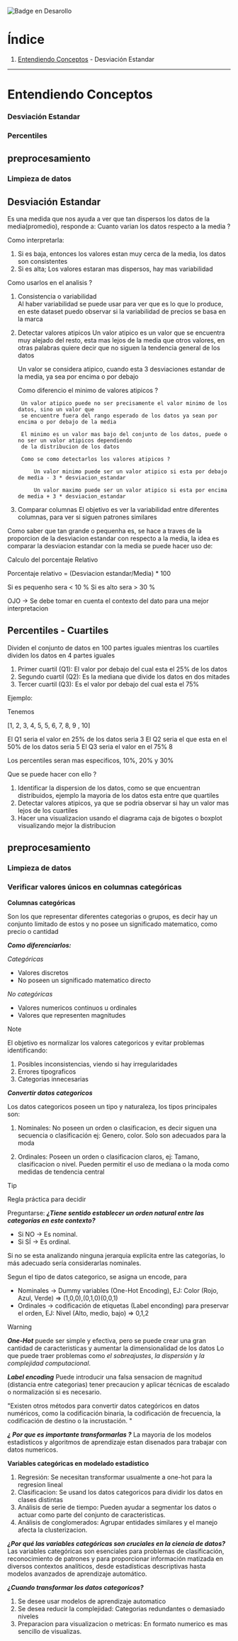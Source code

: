 
![Badge en Desarollo](https://img.shields.io/badge/STATUS-EN%20DESAROLLO-green)
 
# Índice

1. [Entendiendo Conceptos](#entendiendo) - Desviación Estandar
--- 

# Entendiendo Conceptos
### Desviación Estandar
### Percentiles
## preprocesamiento
### Limpieza de datos


## Desviación Estandar

Es una medida que nos ayuda a ver que tan dispersos los datos de la media(promedio), responde a: Cuanto varian los datos respecto a la media ?

Como interpretarla:  

1. Si es baja, entonces los valores estan muy cerca de la media, los datos son consistentes
2. Si es alta; Los valores estaran mas dispersos, hay mas variabilidad

Como usarlos en el analisis ?

1. Consistencia o variabilidad  
    Al haber variabilidad se puede usar para ver que es lo que lo produce, en este dataset
    puedo observar si la variabilidad de precios se basa en la marca

2. Detectar valores atipicos
    Un valor atipico es un valor que se encuentra muy alejado del resto, esta mas lejos de la media que 
    otros valores, en otras palabras quiere decir que no siguen la tendencia general de los datos

    Un valor se considera atipico, cuando esta 3 desviaciones estandar de la media, ya sea por encima o por debajo

    Como diferencio el minimo de valores atipicos ?

        Un valor atipico puede no ser precisamente el valor minimo de los datos, sino un valor que
        se encuentre fuera del rango esperado de los datos ya sean por encima o por debajo de la media

        El minimo es un valor mas bajo del conjunto de los datos, puede o no ser un valor atipicos dependiendo
        de la distribucion de los datos

        Como se como detectarlos los valores atipicos ?

            Un valor minimo puede ser un valor atipico si esta por debajo de media - 3 * desviacion_estandar

            Un valor maximo puede ser un valor atipico si esta por encima de media + 3 * desviacion_estandar



3. Comparar columnas
    El objetivo es ver la variabilidad entre diferentes columnas, para ver si siguen patrones similares



Como saber que tan grande o pequenha es, se hace a traves de la proporcion de la desviacion estandar con respecto a la media, la idea es comparar la desviacion estandar con la media se puede hacer uso de:

Calculo del porcentaje Relativo

Porcentaje relativo = (Desviacion estandar/Media) * 100

Si es pequenho sera < 10 %
Si es alto sera > 30 %

OJO -> Se debe tomar en cuenta el contexto del dato para una mejor interpretacion


## Percentiles - Cuartiles

Dividen el conjunto de datos en 100 partes iguales mientras los cuartiles dividen los datos en 4 partes iguales

1. Primer cuartil (Q1): El valor por debajo del cual esta el 25% de los datos
2. Segundo cuartil (Q2): Es la mediana que divide los datos en dos mitades 
3. Tercer cuartil (Q3): Es el valor por debajo del cual esta el 75%

Ejemplo:

Tenemos

[1, 2, 3, 4, 5, 5, 6, 7, 8, 9 , 10]

El Q1 seria el valor en 25% de los datos seria 3
El Q2 seria el que esta en el 50% de los datos seria 5
El Q3 seria el valor en el 75% 8

Los percentiles seran mas especificos, 10%, 20% y 30%

Que se puede hacer con ello ?

1. Identificar la dispersion de los datos, como se que encuentran distribuidos, ejemplo
    la mayoria de los datos esta entre que quartiles
2. Detectar valores atipicos, ya que se podria observar si hay un valor mas lejos de los cuartiles
2. Hacer una visualizacion usando el diagrama caja de bigotes o boxplot visualizando mejor la distribucion

## preprocesamiento
### Limpieza de datos
### Verificar valores únicos en columnas categóricas

**Columnas categóricas**

Son los que representar diferentes categorias o grupos, es decir hay un conjunto limitado de estos y no posee un significado matematico, como precio o cantidad

***Como diferenciarlos:***

*Categóricas*
- Valores discretos
- No poseen un significado matematico directo 

*No categóricas*
* Valores numericos continuos u ordinales
* Valores que representen magnitudes


>[!NOTE]
>
> El objetivo es normalizar los valores categoricos y evitar problemas identificando:
>
> 1. Posibles inconsistencias, viendo si hay irregularidades 
> 2. Errores tipograficos
> 3. Categorias innecesarias


***Convertir datos categoricos***

Los datos categoricos poseen un tipo y naturaleza, los tipos principales son:
1. Nominales: No poseen un orden o clasificacion, es decir siguen una secuencia o clasificación ej: Genero, color.
    Solo son adecuados para la moda

2. Ordinales: Poseen un orden o clasificacion claros, ej: Tamano, clasificacion o nivel.
    Pueden permitir el uso de mediana o la moda como medidas de tendencia central


> [!TIP]
> Regla práctica para decidir
>
> Preguntarse:
> ***¿Tiene sentido establecer un orden natural entre las categorías en este contexto?***
> - Si NO → Es nominal.
> - Si SÍ → Es ordinal.
> 
> Si no se esta analizando ninguna jerarquia explícita entre las categorías, lo más adecuado sería considerarlas nominales. 


Segun el tipo de datos categorico, se asigna un encode, para

- Nominales -> Dummy variables (One-Hot Encoding), EJ: Color (Rojo, Azul, Verde) => (1,0,0),(0,1,0)(0,0,1)
- Ordinales -> codificación de etiquetas (Label enconding) para preservar el orden, EJ: Nivel (Alto, medio, bajo) => 0,1,2

> [!WARNING]  
> ***One-Hot*** puede ser simple y efectiva, pero se puede crear una gran cantidad de caracteristicas y aumentar la dimensionalidad de los datos
>  Lo que puede traer problemas como *el sobreajustes*,  *la dispersión* y *la complejidad computacional*.
> 
> ***Label encoding*** Puede introducir una falsa sensacion de magnitud (distancia entre categorias) tener precaucion y aplicar técnicas de escalado o normalización si es necesario.


"Existen otros métodos para convertir datos categóricos en datos numéricos, como la codificación binaria, la codificación de frecuencia, la codificación de destino o la incrustación. "

***¿ Por que es importante transformarlas ?***
La mayoria de los modelos estadisticos y algoritmos de aprendizaje estan disenados para trabajar con datos numericos.


**Variables categóricas en modelado estadístico**

1. Regresión: Se necesitan transformar usualmente a one-hot para la regresion lineal
2. Clasificacion: Se usand los datos categoricos para dividir los datos en clases distintas
3. Análisis de serie de tiempo: Pueden ayudar a segmentar los datos o actuar como parte del conjunto de caracteristicas.
4. Análisis de conglomerados: Agrupar entidades similares y el manejo afecta la clusterizacion.


***¿Por qué las variables categóricas son cruciales en la ciencia de datos?***
 Las variables categóricas son esenciales para problemas de clasificación, reconocimiento de patrones y para proporcionar información matizada en diversos contextos analíticos, desde estadísticas descriptivas hasta modelos avanzados de aprendizaje automático.


 ***¿Cuando transformar los datos categoricos?***
 1. Se desee usar modelos de aprendizaje automatico
 2. Se desea reducir la complejidad: Categorias redundantes o demasiado niveles
 3. Preparacion para visualizacion o metricas: En formato numerico es mas sencillo de visualizas.




